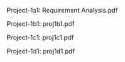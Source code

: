 Project-1a1: Requirement Analysis.pdf

Project-1b1: proj1b1.pdf

Project-1c1: proj1c1.pdf

Project-1d1: proj1d1.pdf
